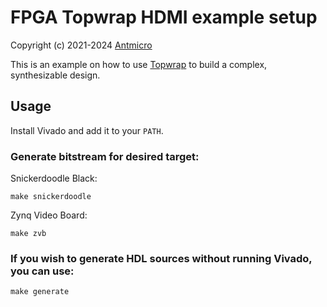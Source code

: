 # FPGA Topwrap HDMI example setup

Copyright (c) 2021-2024 [Antmicro](https://antmicro.com)

This is an example on how to use [Topwrap](https://github.com/antmicro/topwrap) to build a complex, synthesizable design.

## Usage

Install Vivado and add it to your `PATH`.

### Generate bitstream for desired target:

Snickerdoodle Black:

<!-- name="snickerdoodle" -->
```
make snickerdoodle
```

Zynq Video Board:

<!-- name="zvb" -->
```
make zvb
```

### If you wish to generate HDL sources without running Vivado, you can use:

<!-- name="generate" -->
```
make generate
```
